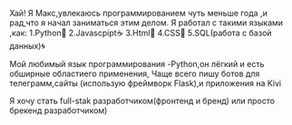 Хай!
Я Макс,увлекаюсь программированием чуть 
меньше года ,и рад,что я начал заниматься этим делом.
Я работал с такими языками ,как:
1.Python🦎
2.Javascpipt☕
3.Html📜
4.CSS🦋
5.SQL(работа с базой данных)🌀

Мой любимый язык программирования -Python,он 
лёгкий и есть обширные областиего применения,
Чаще всего пишу ботов для телеграмм,сайты
(использую фреймворк Flask),и приложения на Kivi

Я хочу стать full-stak разработчиком(фронтенд 
и бренд) или просто брекенд разработчиком)
